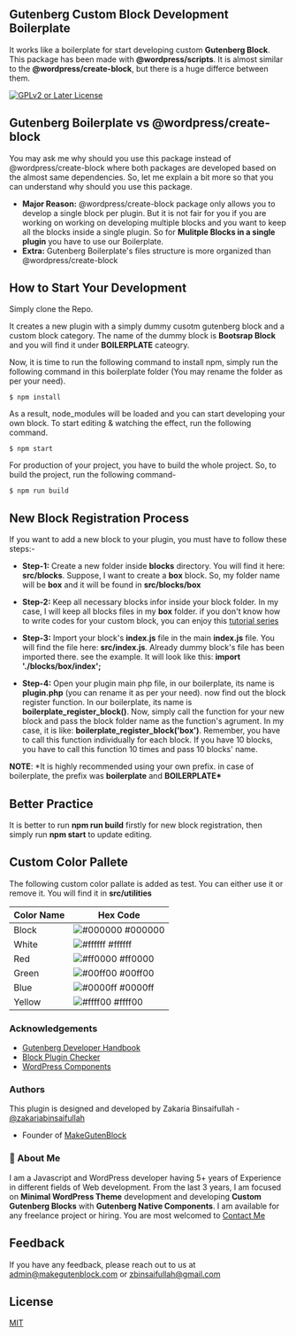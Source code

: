 ## Gutenberg Custom Block Development Boilerplate

It works like a boilerplate for start developing custom **Gutenberg Block**. This package has been made with
**@wordpress/scripts**. It is almost similar to the **@wordpress/create-block**, but there is a huge differce between them.

[![GPLv2 or Later License](https://img.shields.io/badge/License-GPL%20v3-yellow.svg)](https://opensource.org/licenses/)

## Gutenberg Boilerplate vs @wordpress/create-block

You may ask me why should you use this package instead of @wordpress/create-block where both packages are developed based
on the almost same dependencies. So, let me explain a bit more so that you can understand why should you use this package.

-   **Major Reason:** @wordpress/create-block package only allows you to develop a single block per plugin. But it is not fair for you if you are working on working on developing multiple blocks and you want to keep all the blocks inside a single plugin. So for **Mulitple Blocks in a single plugin** you have to use our Boilerplate.
-   **Extra:** Gutenberg Boilerplate's files structure is more organized than @wordpress/create-block

## How to Start Your Development
Simply clone the Repo.

It creates a new plugin with a simply dummy cusotm gutenberg block
and a custom block category. The name of the dummy block is **Bootsrap Block** and you will find it under **BOILERPLATE** cateogry.

Now, it is time to run the following command to install npm, simply run the following command in this boilerplate folder (You may rename the folder as per your need).

```
$ npm install
```

As a result, node_modules will be loaded and you can start developing your own block. To start editing & watching the effect, run the following command.

```
$ npm start
```

For production of your project, you have to build the whole project. So, to build the project, run the following command-

```
$ npm run build
```

## New Block Registration Process

If you want to add a new block to your plugin, you must have to follow these steps:-

-   **Step-1:** Create a new folder inside **blocks** directory. You will find it here: **src/blocks**.
    Suppose, I want to create a **box** block. So, my folder name will be **box** and it will be found in **src/blocks/box**

-   **Step-2:** Keep all necessary blocks infor inside your block folder. In my case, I will keep all blocks files in my **box** folder.
    if you don't know how to write codes for your custom block, you can enjoy this [tutorial series](https://www.youtube.com/playlist?list=PL1anxxLmsQcfLmRKHzejy8DiqWTD6oUFd)

-   **Step-3:** Import your block's **index.js** file in the main **index.js** file. You will find the file here: **src/index.js**. Already dummy block's file has been imported there. see the example. It will look like this: **import './blocks/box/index';**

-   **Step-4:** Open your plugin main php file, in our boilerplate, its name is **plugin.php** (you can rename it as per your need). now find out the block register function. In our boilerplate, its name is **boilerplate_register_block()**.
    Now, simply call the function for your new block and pass the block folder name as the function's agrument. In my case, it is like: **boilerplate_register_block('box')**.
    Remember, you have to call this function individually for each block. If you have 10 blocks, you have to call this function 10 times and pass 10 blocks' name.

**NOTE**: \*It is highly recommended using your own prefix. in case of boilerplate, the prefix was **boilerplate** and **BOILERPLATE\***

## Better Practice

It is better to run **npm run build** firstly for new block registration, then simply run **npm start** to update editing.

## Custom Color Pallete

The following custom color pallate is added as test. You can either use it or remove it. You will find it in **src/utilities**

| Color Name | Hex Code                                                         |
| ---------- | ---------------------------------------------------------------- |
| Block      | ![#000000](https://via.placeholder.com/10/000000?text=+) #000000 |
| White      | ![#ffffff](https://via.placeholder.com/10/ffffff?text=+) #ffffff |
| Red        | ![#ff0000](https://via.placeholder.com/10/ff0000?text=+) #ff0000 |
| Green      | ![#00ff00](https://via.placeholder.com/10/00ff00?text=+) #00ff00 |
| Blue       | ![#0000ff](https://via.placeholder.com/10/0000ff?text=+) #0000ff |
| Yellow     | ![#ffff00](https://via.placeholder.com/10/ffff00?text=+) #ffff00 |

### Acknowledgements

-   [Gutenberg Developer Handbook](https://developer.wordpress.org/block-editor/)
-   [Block Plugin Checker](https://wordpress.org/plugins/developers/block-plugin-validator/)
-   [WordPress Components](https://wordpress.github.io/gutenberg/)

### Authors

This plugin is designed and developed by Zakaria Binsaifullah - [@zakariabinsaifullah](https://www.github.com/zakariabinsaifullah)

-   Founder of [MakeGutenBlock](https://makegutenblock.com)

### 🚀 About Me

I am a Javascript and WordPress developer having 5+ years of Experience in different fields of Web development. From
the last 3 years, I am focused on **Minimal WordPress Theme** development and developing **Custom Gutenberg Blocks** with **Gutenberg Native Components**.
I am available for any freelance project or hiring. You are most welcomed to [Contact Me](https://makegutenblock.com)

## Feedback

If you have any feedback, please reach out to us at admin@makegutenblock.com or zbinsaifullah@gmail.com

## License

[MIT](https://choosealicense.com/licenses/mit/)
